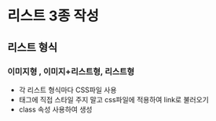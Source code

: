 # 리스트 3종 작성
## 리스트 형식
### 이미지형 , 이미지+리스트형, 리스트형

- 각 리스트 형식마다 CSS파일 사용
- 태그에 직접 스타일 주지 말고 css파일에 적용하여 link로 불러오기
- class 속성 사용하여 생성